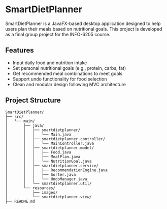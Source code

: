 # SmartDietPlanner

SmartDietPlanner is a JavaFX-based desktop application designed to help users plan their meals based on nutritional goals. This project is developed as a final group project for the INFO-6205 course.

## Features
- Input daily food and nutrition intake
- Set personal nutritional goals (e.g., protein, carbs, fat)
- Get recommended meal combinations to meet goals
- Support undo functionality for food selection
- Clean and modular design following MVC architecture

##  Project Structure

```
SmartDietPlanner/
├── src/
│   └── main/
│       ├── java/
│       │   ├── smartdietplanner/
│       │   │   └── Main.java
│       │   ├── smartdietplanner.controller/
│       │   │   └── MainController.java
│       │   ├── smartdietplanner.model/
│       │   │   ├── Food.java
│       │   │   ├── MealPlan.java
│       │   │   └── NutritionGoal.java
│       │   ├── smartdietplanner.service/
│       │   │   ├── RecommendationEngine.java
│       │   │   ├── Sorter.java
│       │   │   └── UndoManager.java
│       │   └── smartdietplanner.util/
│       └── resources/
│           ├── images/
│           └── smartdietplanner.view/
├── README.md
```
